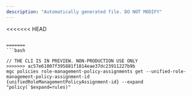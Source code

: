 ```yaml
---
description: "Automatically generated file. DO NOT MODIFY"
---
```


<<<<<<< HEAD
```cli

=======
```bash

// THE CLI IS IN PREVIEW. NON-PRODUCTION USE ONLY
>>>>>>> ac57e61007f395881f1814eae37dc23911227b9b
mgc policies role-management-policy-assignments get --unified-role-management-policy-assignment-id {unifiedRoleManagementPolicyAssignment-id} --expand "policy(`$expand=rules)"

```
